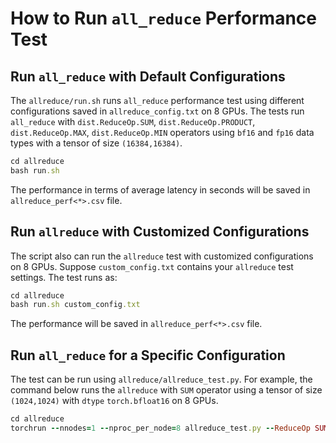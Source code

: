 # How to Run `all_reduce` Performance Test

## Run `all_reduce` with Default Configurations
The `allreduce/run.sh` runs `all_reduce` performance test using different configurations saved in `allreduce_config.txt` on 8 GPUs. The tests run `all_reduce` with `dist.ReduceOp.SUM`, `dist.ReduceOp.PRODUCT`, `dist.ReduceOp.MAX`, `dist.ReduceOp.MIN` operators using `bf16` and `fp16` data types with a tensor of size `(16384,16384)`.

```ruby
cd allreduce
bash run.sh
```
The performance in terms of average latency in seconds will be saved in `allreduce_perf<*>.csv` file.

## Run `allreduce` with Customized Configurations

The script also can run the `allreduce` test with customized configurations on 8 GPUs. Suppose `custom_config.txt` contains your `allreduce` test settings. The test runs as:

```ruby
cd allreduce
bash run.sh custom_config.txt
``` 
The performance will be saved in `allreduce_perf<*>.csv` file.

## Run `all_reduce` for a Specific Configuration

The test can be run using `allreduce/allreduce_test.py`. For example, the command below runs the `allreduce` with `SUM` operator using a tensor of size `(1024,1024)` with `dtype` `torch.bfloat16` on 8 GPUs.

```ruby
cd allreduce
torchrun --nnodes=1 --nproc_per_node=8 allreduce_test.py --ReduceOp SUM --all_reduce_dim 1024 --dtype bf16
```
